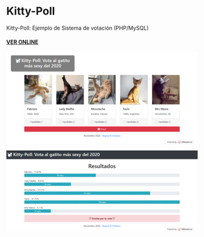 # Kitty-Poll
Kitty-Poll: Ejemplo de Sistema de votación (PHP/MySQL)
<h4><a href="https://reginesandbox.000webhostapp.com/Votacion/">VER ONLINE</a></h4>

 ![Screenshot-main](https://raw.githubusercontent.com/programming-Regina/Kitty-Poll/main/poll1.png) 
 
 ![Screenshot-poll-results](https://raw.githubusercontent.com/programming-Regina/Kitty-Poll/main/poll2.png) 
